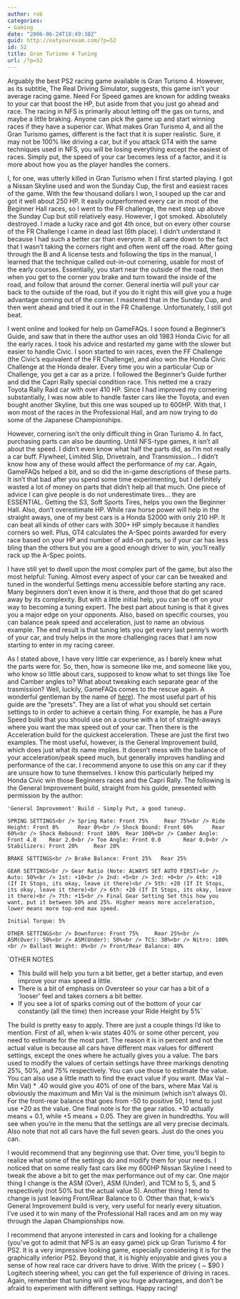 ```yaml
---
author: rob
categories:
- Gaming
date: "2006-06-24T18:49:30Z"
guid: http://eatyourexam.com/?p=52
id: 52
title: Gran Turismo 4 Tuning
url: /?p=52
---
```

Arguably the best PS2 racing game available is Gran Turismo 4. However, as its subtitle, The Real Driving Simulator, suggests, this game isn’t your average racing game. Need For Speed games are known for adding tweaks to your car that boost the HP, but aside from that you just go ahead and race. The racing in NFS is primarily about letting off the gas on turns, and maybe a little braking. Anyone can pick the game up and start winning races if they have a superior car. What makes Gran Turismo 4, and all the Gran Turismo games, different is the fact that it is super realistic. Sure, it may not be 100% like driving a car, but if you attack GT4 with the same techniques used in NFS, you will be losing everything except the easiest of races. Simply put, the speed of your car becomes less of a factor, and it is more about how you as the player handles the corners.

I, for one, was utterly killed in Gran Turismo when I first started playing. I got a Nissan Skyline used and won the Sunday Cup, the first and easiest races of the game. With the few thousand dollars I won, I souped up the car and got it well about 250 HP. It easily outperformed every car in most of the Beginner Hall races, so I went to the FR challenge, the next step up above the Sunday Cup but still relatively easy. However, I got smoked. Absolutely destroyed. I made a lucky race and got 4th once, but on every other course of the FR Challenge I came in dead last (6th place). I didn’t understand it because I had such a better car than everyone. It all came down to the fact that I wasn’t taking the corners right and often went off the road. After going through the B and A license tests and following the tips in the manual, I learned that the technique called out-in-out cornering, usable for most of the early courses. Essentially, you start near the outside of the road, then when you get to the corner you brake and turn toward the inside of the road, and follow that around the corner. General inertia will pull your car back to the outside of the road, but if you do it right this will give you a huge advantage coming out of the corner. I mastered that in the Sunday Cup, and then went ahead and tried it out in the FR Challenge. Unfortunately, I still got beat.

I went online and looked for help on GameFAQs. I soon found a Beginner’s Guide, and saw that in there the author uses an old 1983 Honda Civic for all the early races. I took his advice and restarted my game with the slower but easier to handle Civic. I soon started to win races, even the FF Challenge (the Civic’s equivalent of the FR Challenge), and also won the Honda Civic Challenge at the Honda dealer. Every time you win a particular Cup or Challenge, you get a car as a prize. I followed the Beginner’s Guide further and did the Capri Rally special condition race. This netted me a crazy Toyota Rally Raid car with over 410 HP. Since I had improved my cornering substantially, I was now able to handle faster cars like the Toyota, and even bought another Skyline, but this one was souped up to 600HP. With that, I won most of the races in the Professional Hall, and am now trying to do some of the Japanese Championships.

However, cornering isn’t the only difficult thing in Gran Turismo 4. In fact, purchasing parts can also be daunting. Until NFS-type games, it isn’t all about the speed. I didn’t even know what half the parts did, as I’m not really a car buff. Flywheel, Limited Slip, Drivetrain, and Transmission… I didn’t know how any of these would affect the performance of my car. Again, GameFAQs helped a bit, and so did the in-game descriptions of these parts. It isn’t that bad after you spend some time experimenting, but I definitely wasted a lot of money on parts that didn’t help all that much. One piece of advice I can give people is do not underestimate tires… they are ESSENTIAL. Getting the S3, Soft Sports Tires, helps you own the Beginner Hall. Also, don’t overestimate HP. While raw horse power will help in the straight aways, one of my best cars is a Honda S2000 with only 210 HP. It can beat all kinds of other cars with 300+ HP simply because it handles corners so well. Plus, GT4 calculates the A-Spec points awarded for every race based on your HP and number of add-on parts, so if your car has less bling than the others but you are a good enough driver to win, you’ll really rack up the A-Spec points.

I have still yet to dwell upon the most complex part of the game, but also the most helpful: Tuning. Almost every aspect of your car can be tweaked and tuned in the wonderful Settings menu accessible before starting any race. Many beginners don’t even know it is there, and those that do get scared away by its complexity. But with a little initial help, you can be off on your way to becoming a tuning expert. The best part about tuning is that it gives you a major edge on your opponents. Also, based on specific courses, you can balance peak speed and acceleration, just to name an obvious example. The end result is that tuning lets you get every last penny’s worth of your car, and truly helps in the more challenging races that I am now starting to enter in my racing career.

As I stated above, I have very little car experience, as I barely knew what the parts were for. So, then, how is someone like me, and someone like you, who know so little about cars, supposed to know what to set things like Toe and Camber angles to? What about tweaking each separate gear of the trasmission? Well, luckily, GameFAQs comes to the rescue again. A wonderful gentleman by the name of [here](http://www.gamefaqs.com/console/ps2/game/561066.html)). The most useful part of his guide are the “presets”. They are a list of what you should set certain settings to in order to achieve a certain thing. For example, he has a Pure Speed build that you should use on a course with a lot of straight-aways where you want the max speed out of your car. Then there is the Acceleration build for the quickest acceleration. These are just the first two examples. The most useful, however, is the General Improvement build, which does just what its name implies. It doesn’t mess with the balance of your acceleration/peak speed much, but generally improves handling and performance of the car. I recommend anyone to use this on any car if they are unsure how to tune themselves. I know this particularly helped my Honda Civic win those Beginners races and the Capri Rally. The following is the General Improvement build, straight from his guide, presented with permission by the author:

`'General Improvement' Build - Simply Put, a good tuneup.`

`SPRING SETTINGS<br />
Spring Rate: Front 75%     Rear 75%<br />
Ride Height: Front 0%      Rear 0%<br />
Shock Bound: Front 60%      Rear 60%<br />
Shock Rebound: Front 100%  Rear 100%<br />
Camber Angle: Front 4.0    Rear 2.0<br />
Toe Angle: Front 0.0       Rear 0.0<br />
Stabilizers: Front 20%     Rear 20%`

`BRAKE SETTINGS<br />
Brake Balance: Front 25%   Rear 25%`

`GEAR SETTINGS<br />
Gear Ratio (Note: ALWAYS SET AUTO FIRST)<br />
Auto: 50%<br />
1st: +10<br />
2nd: +5<br />
3rd: +0<br />
4th: +10 (If It Stops, its okay, leave it there)<br />
5th: +20 (If It Stops, its okay, leave it there)<br />
6th: +20 (If It Stops, its okay, leave it there)<br />
7th: +15<br />
Final Gear Setting Set this how you want, put it between 50% and 25%. Higher means more acceleration, lower means more top-end max speed.`

`Initial Torque: 5%`

`OTHER SETTINGS<br />
Downforce: Front 75%     Rear 25%<br />
ASM(Over): 50%<br />
ASM(Under): 50%<br />
TCS: 30%<br />
Nitro: 100%<br />
Ballast Weight: 0%<br />
Front/Rear Balance: 40%`

`OTHER NOTES<br />
- This build will help you turn a bit better, get a better startup, and even improve your max speed a little.<br />
- There is a bit of emphasis on Oversteer so your car has a bit of a 'looser' feel and takes corners a bit better.<br />
- If you see a lot of sparks coming out of the bottom of your car constantly (all the time) then increase your Ride Height by 5%`

The build is pretty easy to apply. There are just a couple things I’d like to mention. First of all, when k-wix states 40% or some other percent, you need to estimate for the most part. The reason it is in percent and not the actual value is because all cars have different max values for different settings, except the ones where he actually gives you a value. The bars used to modify the values of certain settings have three markings denoting 25%, 50%, and 75% respectively. You can use those to estimate the value. You can also use a little math to find the exact value if you want. (Max Val – Min Val) * .40 would give you 40% of one of the bars, where Max Val is obviously the maximum and Min Val is the minimum (which isn’t always 0). For the front-rear balance that goes from -50 to positive 50, I tend to just use +20 as the value. One final note is for the gear ratios. +10 actually means + 0.1, while +5 means + 0.05. They are given in hundredths. You will see when you’re in the menu that the settings are all very precise decimals. Also note that not all cars have the full seven gears. Just do the ones you can.

I would recommend that any beginning use that. Over time, you’ll begin to realize what some of the settings do and modify them for your needs. I noticed that on some really fast cars like my 600HP Nissan Skyline I need to tweak the above a bit to get the max performance out of my car. One major thing I change is the ASM (Over), ASM (Under), and TCM to 5, 5, and 5 respectively (not 50% but the actual value 5). Another thing I tend to change is just leaving Front/Rear Balance to 0. Other than that, k-wix’s General Improvement build is very, very useful for nearly every situation. I’ve used it to win many of the Professional Hall races and am on my way through the Japan Championships now.

I recommend that anyone interested in cars and looking for a challenge (you’ve got to admit that NFS is an easy game) pick up Gran Turismo 4 for PS2. It is a very impressive looking game, especially considering it is for the graphically inferior PS2. Beyond that, it is highly enjoyable and gives you a sense of how real race car drivers have to drive. With the pricey ( ~ $90 ) Logitech steering wheel, you can get the full experience of driving in races. Again, remember that tuning will give you huge advantages, and don’t be afraid to experiment with different settings. Happy racing!